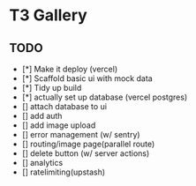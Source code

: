 # T3 Gallery

## TODO

- [*] Make it deploy (vercel)
- [*] Scaffold basic ui with mock data
- [*] Tidy up build
- [*] actually set  up database (vercel postgres)
- [] attach database to ui
- [] add auth
- [] add image upload
- [] error management (w/ sentry)
- [] routing/image page(parallel route)
- [] delete button (w/ server actions)
- [] analytics
- [] ratelimiting(upstash)